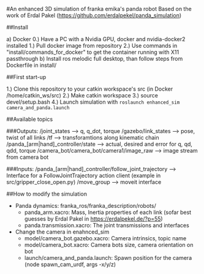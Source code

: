 #An enhanced 3D simulation of franka emika's panda robot
Based on the work of Erdal Pakel (https://github.com/erdalpekel/panda_simulation)

##Install

a) Docker
    0.) Have a PC with a Nvidia GPU, docker and nvidia-docker2 installed
    1.) Pull docker image from repository
    2.) Use commands in "install/commands_for_docker" to get the container running with X11 passthrough
b) Install ros melodic full desktop, than follow steps from Dockerfile in install/

##First start-up

1.) Clone this repository to your catkin workspace's src (in Docker /home/catkin_ws/src)
2.) Make catkin workspace
3.) source devel/setup.bash
4.) Launch simulation with `roslaunch enhanced_sim camera_and_panda.launch`

##Available topics

###Outputs:
/joint_states --> q, q_dot, torque
/gazebo/link_states --> pose, twist of all links
/tf --> transforamtions along kinematic chain
/panda_[arm|hand]_controller/state --> actual, desired and error for q, qd, qdd, torque
/camera_bot/camera_bot/camera1/image_raw --> image stream from camera bot

###Inputs:
/panda_[arm|hand]_controller/follow_joint_trajectory --> Interface for a FollowJointTrajectory action client (example in src/gripper_close_open.py)
/move_group --> moveit interface

##How to modify the simulation
* Panda dynamics: franka_ros/franka_description/robots/
    * panda_arm.xacro: Mass, Inertia properties of each link (sofar best guesses by Erdal Pakel in https://erdalpekel.de/?p=55)
    * panda.transmission.xacro: The joint transmissions and interfaces
* Change the camera in enahnced_sim
    * model/camera_bot.gazebo.xacro: Camera intrinsics, topic name
    * model/camera_bot.xacro: Camera bots size, camera orientation on bot
    * launch/camera_and_panda.launch: Spawn position for the camera (node spawn_cam_urdf, args -x/y/z)